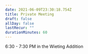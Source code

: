 ```yaml
---
date: 2021-06-09T23:30:18.754Z
title: Private Meeting
draft: false
allDay: false
lastRecur: ""
durationMinutes: 60
---
```

6:30 - 7:30 PM in the Wieting Addition